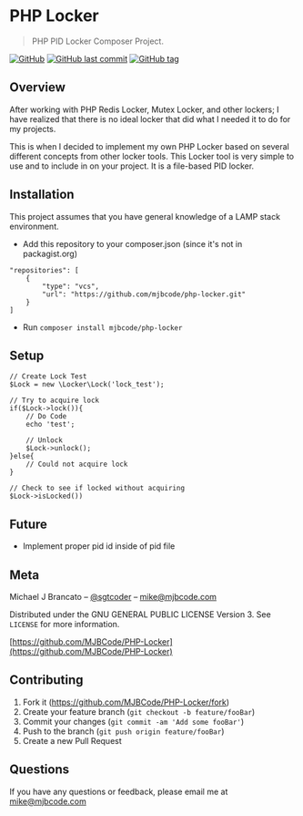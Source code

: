 # PHP Locker
> PHP PID Locker Composer Project.

[![GitHub](https://img.shields.io/github/license/MJBCode/PHP-Locker.svg)](https://opensource.org/licenses/GPL-3.0)
[![GitHub last commit](https://img.shields.io/github/last-commit/MJBCode/PHP-Locker.svg)](https://github.com/MJBCode/PHP-Locker/commits/master)
[![GitHub tag](https://img.shields.io/github/tag/MJBCode/PHP-Locker.svg)](https://github.com/MJBCode/PHP-Locker/tags)

## Overview
After working with PHP Redis Locker, Mutex Locker, and other lockers; I have realized that there is no ideal locker that did what I needed it to do for my projects.

This is when I decided to implement my own PHP Locker based on several different concepts from other locker tools. This Locker tool is very simple to use and to include in on your project. It is a file-based PID locker.

## Installation
This project assumes that you have general knowledge of a LAMP stack environment.
- Add this repository to your composer.json (since it's not in packagist.org)
```
"repositories": [
    {
        "type": "vcs",
        "url": "https://github.com/mjbcode/php-locker.git"
    }
]
```
- Run `composer install mjbcode/php-locker`

## Setup
```
// Create Lock Test
$Lock = new \Locker\Lock('lock_test');

// Try to acquire lock
if($Lock->lock()){
    // Do Code
    echo 'test';

    // Unlock
    $Lock->unlock();
}else{
    // Could not acquire lock
}

// Check to see if locked without acquiring
$Lock->isLocked())
```

## Future
- Implement proper pid id inside of pid file

## Meta
Michael J Brancato – [@sgtcoder](https://github.com/sgtcoder) – mike@mjbcode.com

Distributed under the GNU GENERAL PUBLIC LICENSE Version 3. See ``LICENSE`` for more information.

[https://github.com/MJBCode/PHP-Locker](https://github.com/MJBCode/PHP-Locker)

## Contributing

1. Fork it (<https://github.com/MJBCode/PHP-Locker/fork>)
2. Create your feature branch (`git checkout -b feature/fooBar`)
3. Commit your changes (`git commit -am 'Add some fooBar'`)
4. Push to the branch (`git push origin feature/fooBar`)
5. Create a new Pull Request

## Questions
If you have any questions or feedback, please email me at mike@mjbcode.com
